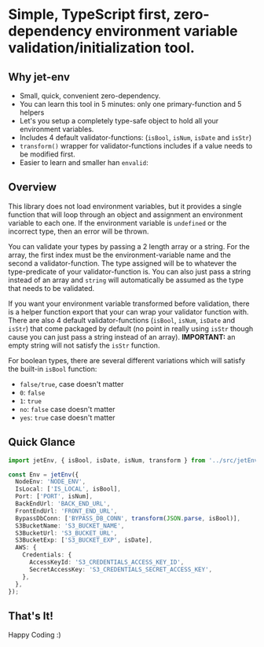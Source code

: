 # Simple, TypeScript first, zero-dependency environment variable validation/initialization tool.


## Why jet-env
- Small, quick, convenient zero-dependency. 
- You can learn this tool in 5 minutes: only one primary-function and 5 helpers
- Let's you setup a completely type-safe object to hold all your environment variables.
- Includes 4 default validator-functions: (`isBool`, `isNum`, `isDate` and `isStr`)
- `transform()` wrapper for validator-functions includes if a value needs to be modified first.
- Easier to learn and smaller han `envalid`:


## Overview
This library does not load environment variables, but it provides a single function that will loop through an object and assignment an environment variable to each one. If the environment variable is `undefined` or the incorrect type, then an error will be thrown. <br/>

You can validate your types by passing a 2 length array or a string. For the array, the first index must be the environment-variable name and the second a validator-function. The type assigned will be to whatever the type-predicate of your validator-function is. You can also just pass a string instead of an array and `string` will automatically be assumed as the type that needs to be validated.<br/>

If you want your environment variable transformed before validation, there is a helper function export that your can wrap your validator function with. There are also 4 default validator-functions (`isBool`, `isNum`, `isDate` and `isStr`) that come packaged by default (no point in really using `isStr` though cause you can just pass a string instead of an array). **IMPORTANT:** an empty string will not satisfy the `isStr` function.<br/>

For boolean types, there are several different variations which will satisfy the built-in `isBool` function:
  - `false/true`, case doesn't matter 
  - `0`: `false`
  - `1`: `true`
  - `no`: `false` case doesn't matter
  - `yes`: `true` case doesn't matter


## Quick Glance
```typescript
import jetEnv, { isBool, isDate, isNum, transform } from '../src/jetEnv';

const Env = jetEnv({
  NodeEnv: 'NODE_ENV',
  IsLocal: ['IS_LOCAL', isBool],
  Port: ['PORT', isNum],
  BackEndUrl: 'BACK_END_URL',
  FrontEndUrl: 'FRONT_END_URL',
  BypassDbConn: ['BYPASS_DB_CONN', transform(JSON.parse, isBool)],
  S3BucketName: 'S3_BUCKET_NAME',
  S3BucketUrl: 'S3_BUCKET_URL',
  S3BucketExp: ['S3_BUCKET_EXP', isDate],
  AWS: {
    Credentials: {
      AccessKeyId: 'S3_CREDENTIALS_ACCESS_KEY_ID',
      SecretAccessKey: 'S3_CREDENTIALS_SECRET_ACCESS_KEY',
    },
  },
});
```


## That's It! 

Happy Coding :)
